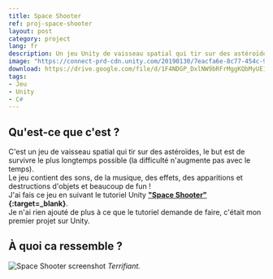 ```yaml
---
title: Space Shooter
ref: proj-space-shooter
layout: post
category: project
lang: fr
description: Un jeu Unity de vaisseau spatial qui tir sur des astéroïdes fait en suivant un tutoriel
image: "https://connect-prd-cdn.unity.com/20190130/7eacfa6e-8c77-454c-9d79-02ba14cf2146_spaceshooter_projectheader.png.200x0x1.webp"
download: https://drive.google.com/file/d/1F4NDGP_DxlNW9bRFrMggKQbMyUE18MuM/view?usp=sharing
tags:
- Jeu
- Unity
- C#
---
```


## Qu'est-ce que c'est ?

C'est un jeu de vaisseau spatial qui tir sur des astéroïdes, le but est de survivre le plus longtemps possible (la difficulté n'augmente pas avec le temps).  
Le jeu contient des sons, de la musique, des effets, des apparitions et destructions d'objets et beaucoup de fun !  
J'ai fais ce jeu en suivant le tutoriel Unity **["Space Shooter"](https://learn.unity.com/project/space-shooter-tutorial){:target=_blank}**.  
Je n'ai rien ajouté de plus à ce que le tutoriel demande de faire, c'était mon premier projet sur Unity.

## À quoi ca ressemble ?

![Space Shooter screenshot](https://i.imgur.com/0leNtqg.png)
*Terrifiant.*
